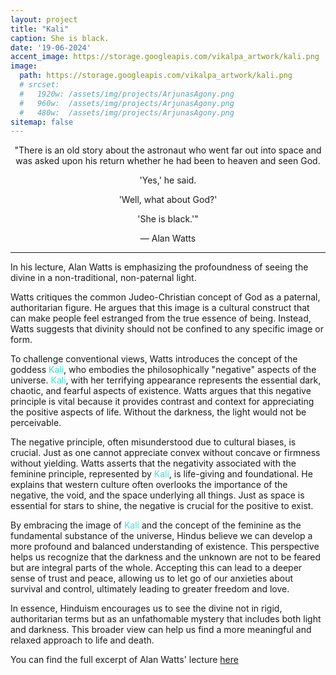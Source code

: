 ```yaml
---
layout: project
title: "Kali"
caption: She is black.
date: '19-06-2024'
accent_image: https://storage.googleapis.com/vikalpa_artwork/kali.png   
image: 
  path: https://storage.googleapis.com/vikalpa_artwork/kali.png
  # srcset: 
  #   1920w: /assets/img/projects/ArjunasAgony.png
  #   960w:  /assets/img/projects/ArjunasAgony.png
  #   480w:  /assets/img/projects/ArjunasAgony.png
sitemap: false
---
```

<div style="text-align: center;">
"There is an old story about the astronaut who went far out into space and was asked upon his return whether he had been to heaven and seen God.
</div>
<div style="text-align: center;">

'Yes,' he said.
</div>
<div style="text-align: center;">

'Well, what about God?'
</div>
<div style="text-align: center;">

'She is black.'"
</div>
<div style="text-align: center;">

— Alan Watts

</div>

---



In his lecture, Alan Watts is emphasizing the profoundness of seeing the divine in a non-traditional, non-paternal light.

Watts critiques the common Judeo-Christian concept of God as a paternal, authoritarian figure. He argues that this image is a cultural construct that can make people feel estranged from the true essence of being. Instead, Watts suggests that divinity should not be confined to any specific image or form.

To challenge conventional views, Watts introduces the concept of the goddess <span style="color:turquoise">Kali</span>, who embodies the philosophically "negative" aspects of the universe. <span style="color:turquoise">Kali</span>, with her terrifying appearance represents the essential dark, chaotic, and fearful aspects of existence. Watts argues that this negative principle is vital because it provides contrast and context for appreciating the positive aspects of life. Without the darkness, the light would not be perceivable.

The negative principle, often misunderstood due to cultural biases, is crucial. Just as one cannot appreciate convex without concave or firmness without yielding. Watts asserts that the negativity associated with the feminine principle, represented by <span style="color:turquoise">Kali</span>, is life-giving and foundational. He explains that western culture often overlooks the importance of the negative, the void, and the space underlying all things. Just as space is essential for stars to shine, the negative is crucial for the positive to exist.

By embracing the image of <span style="color:turquoise">Kali</span> and the concept of the feminine as the fundamental substance of the universe, Hindus believe we can develop a more profound and balanced understanding of existence. This perspective helps us recognize that the darkness and the unknown are not to be feared but are integral parts of the whole. Accepting this can lead to a deeper sense of trust and peace, allowing us to let go of our anxieties about survival and control, ultimately leading to greater freedom and love.

In essence, Hinduism encourages us to see the divine not in rigid, authoritarian terms but as an unfathomable mystery that includes both light and darkness. This broader view can help us find a more meaningful and relaxed approach to life and death.


You can find the full excerpt of Alan Watts' lecture <span style="color:turquoise"> [here](https://www.youtube.com/watch?v=d3n8-Xkzy4I&t=4s
 )</span> 

